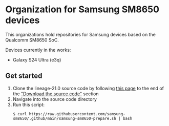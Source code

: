 # Organization for Samsung SM8650 devices
This organizations hold repositories for Samsung devices based on the Qualcomm SM8650 SoC.

Devices currently in the works:
 * Galaxy S24 Ultra (e3q)

## Get started
1. Clone the lineage-21.0 source code by following [this page](https://wiki.lineageos.org/emulator) to the end of the ["Download the source code"](https://wiki.lineageos.org/emulator#download-the-source-code) section
2. Navigate into the source code directory
3. Run this script:
    ```
    $ curl https://raw.githubusercontent.com/samsung-sm8650/.github/main/samsung-sm8650-prepare.sh | bash
    ```
